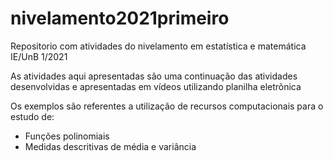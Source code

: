 # nivelamento2021primeiro
Repositorio com atividades do nivelamento em estatística e matemática IE/UnB 1/2021

As atividades aqui apresentadas são uma continuação das atividades desenvolvidas e apresentadas em vídeos utilizando planilha eletrõnica

Os exemplos são referentes a utilização de recursos computacionais para o estudo de:

* Funções polinomiais
* Medidas descritivas de média e variância
